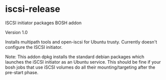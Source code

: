 # iscsi-release
ISCSI initiator packages BOSH addon

Version 1.0

Installs multipath tools and open-iscsi for Ubuntu trusty.  Currently doesn't configure the ISCSI initiator.

Note:  This addon dpkg installs the standard debian packages which launches the iSCSI initiator as an Ubuntu service. 
This should be fine if your bosh jobs that use iSCSI volumes do all their mounting/targeting after the pre-start phase.

